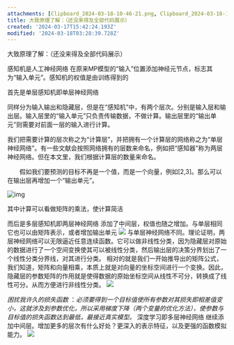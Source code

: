 ```yaml
---
attachments: [Clipboard_2024-03-18-10-46-21.png, Clipboard_2024-03-18-10-53-18.png, Clipboard_2024-03-18-11-28-39.png]
title: 大致原理了解：（还没来得及全部代码展示）
created: '2024-03-17T15:42:24.193Z'
modified: '2024-03-18T03:28:39.728Z'
---
```


大致原理了解：（还没来得及全部代码展示）

感知机是人工神经网络
在原来MP模型的“输入”位置添加神经元节点，标志其为“输入单元”。感知机的权值是由训练得到的

首先是单层感知机即单层神经网络

同样分为输入输出和隐藏层，但是在“感知机”中，有两个层次。分别是输入层和输出层。输入层里的“输入单元”只负责传输数据，不做计算。输出层里的“输出单元”则需要对前面一层的输入进行计算。

我们把需要计算的层次称之为“计算层”，并把拥有一个计算层的网络称之为“单层神经网络”。有一些文献会按照网络拥有的层数来命名，例如把“感知器”称为两层神经网络。但在本文里，我们根据计算层的数量来命名。

　　假如我们要预测的目标不再是一个值，而是一个向量，例如[2,3]。那么可以在输出层再增加一个“输出单元”。

![img](https://imgconvert.csdnimg.cn/aHR0cHM6Ly9pbWFnZXMyMDE1LmNuYmxvZ3MuY29tL2Jsb2cvNjczNzkzLzIwMTUxMi82NzM3OTMtMjAxNTEyMzAyMDU0Mzc5OTUtNjczODU2NjQ0LmpwZw?x-oss-process=image/format,png)

其中计算可以看做矩阵的乘法，使计算简洁

而后是多层感知机即两层神经网络
添加了中间层，权值也随之增加。与单层相同它也可以由矩阵表示，或者增加输出单元
![](@attachment/Clipboard_2024-03-18-10-46-21.png)
与单层神经网络不同。理论证明，两层神经网络可以无限逼近任意连续函数。它可以做非线性分类，因为隐藏层对原始的数据进行了一个空间变换使其可以被线性分类，然后输出层的决策分界划出了一个线性分类分界线，对其进行分类。
相对的就是我们一开始推导出的矩阵公式，我们知道，矩阵和向量相乘，本质上就是对向量的坐标空间进行一个变换。因此，隐藏层的参数矩阵的作用就是使得数据的原始坐标空间从线性不可分，转换成了线性可分。从而方便进行非线性分类。
![](@attachment/Clipboard_2024-03-18-10-53-18.png)

*困扰我许久的损失函数* ：*必须要得到一个目标值使所有参数对其损失即相差值变小，这就涉及到参数优化，所以采用梯度下降（两个变量的优化方法），使参数与目标值的损失函数达到最低，最接近真实模型。*
深度学习即多层神经网络
继续添加中间层。增加更多的层次有什么好处？更深入的表示特征，以及更强的函数模拟能力。
![](@attachment/Clipboard_2024-03-18-11-28-39.png)



